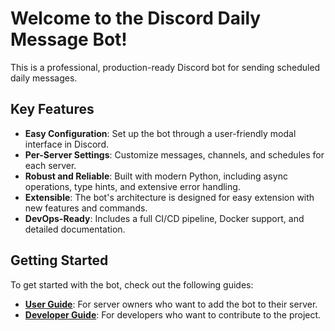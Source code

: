 # Welcome to the Discord Daily Message Bot!

This is a professional, production-ready Discord bot for sending scheduled daily messages.

## Key Features

- **Easy Configuration**: Set up the bot through a user-friendly modal interface in Discord.
- **Per-Server Settings**: Customize messages, channels, and schedules for each server.
- **Robust and Reliable**: Built with modern Python, including async operations, type hints, and extensive error handling.
- **Extensible**: The bot's architecture is designed for easy extension with new features and commands.
- **DevOps-Ready**: Includes a full CI/CD pipeline, Docker support, and detailed documentation.

## Getting Started

To get started with the bot, check out the following guides:

- **[User Guide](user-guide/installation.md)**: For server owners who want to add the bot to their server.
- **[Developer Guide](dev-guide/contributing.md)**: For developers who want to contribute to the project.
